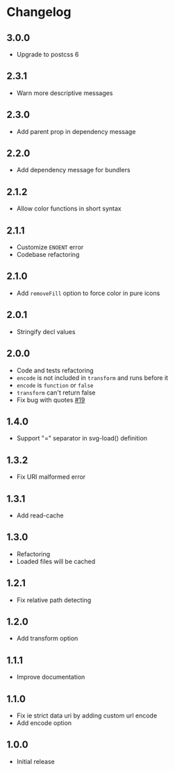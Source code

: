 # Changelog

## 3.0.0

* Upgrade to postcss 6

## 2.3.1

* Warn more descriptive messages

## 2.3.0

* Add parent prop in dependency message

## 2.2.0

* Add dependency message for bundlers

## 2.1.2

* Allow color functions in short syntax

## 2.1.1

* Customize `ENOENT` error
* Codebase refactoring

## 2.1.0

* Add `removeFill` option to force color in pure icons

## 2.0.1

* Stringify decl values

## 2.0.0

* Code and tests refactoring
* `encode` is not included in `transform` and runs before it
* `encode` is `function` or `false`
* `transform` can't return false
* Fix bug with quotes [#19](https://github.com/TrySound/postcss-inline-svg/issues/19)

## 1.4.0

* Support "=" separator in svg-load() definition

## 1.3.2

* Fix URI malformed error

## 1.3.1

* Add read-cache

## 1.3.0

* Refactoring
* Loaded files will be cached

## 1.2.1

* Fix relative path detecting

## 1.2.0

* Add transform option

## 1.1.1

* Improve documentation

## 1.1.0

* Fix ie strict data uri by adding custom url encode
* Add encode option

## 1.0.0

* Initial release
